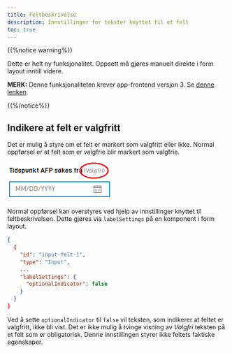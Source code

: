 ```yaml
---
title: Feltbeskrivelse
description: Innstillinger for tekster knyttet til et felt
toc: true
---
```


{{%notice warning%}}

Dette er helt ny funksjonalitet. Oppsett må gjøres manuelt direkte i form layout inntill videre.

**MERK:** Denne funksjonaliteten krever app-frontend versjon 3. Se [denne lenken](https://docs.altinn.studio/teknologi/altinnstudio/changelog/app-frontend/3/breaking-changes/).

{{%/notice%}}

## Indikere at felt er valgfritt

Det er mulig å styre om et felt er markert som valgfritt eller ikke. Normal oppførsel er at felt som er valgfrie blir markert som valgfrie.

![Valgfritt](optional.png "Markering av valgritt felt.")


Normal oppførsel kan overstyres ved hjelp av innstillinger knyttet til feltbeskrivelsen. Dette gjøres via `labelSettings` på en komponent i form layout.

```json
{
  {
    "id": "input-felt-1",
    "type": "Input",
    ... 
    "labelSettings": {
      "optionalIndicator": false
    }
  }
}
```

Ved å sette `optionalIndicator` til `false` vil teksten, som indikerer at feltet er valgfritt, ikke bli vist. Det er ikke mulig å tvinge visning av *Valgfri* teksten på et felt som er obligatorisk. Denne innstillingen styrer ikke feltets faktiske egenskaper.
